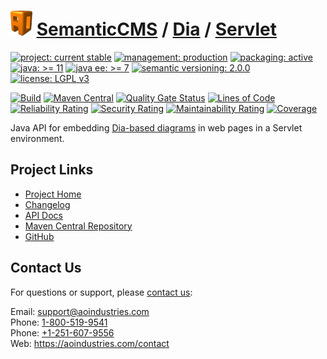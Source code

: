 # [<img src="ao-logo.png" alt="AO Logo" width="35" height="40">](https://github.com/ao-apps) [SemanticCMS](https://github.com/ao-apps/semanticcms) / [Dia](https://github.com/ao-apps/semanticcms-dia) / [Servlet](https://github.com/ao-apps/semanticcms-dia-servlet)

[![project: current stable](https://semanticcms.com/ao-badges/project-current-stable.svg)](https://aoindustries.com/life-cycle#project-current-stable)
[![management: production](https://semanticcms.com/ao-badges/management-production.svg)](https://aoindustries.com/life-cycle#management-production)
[![packaging: active](https://semanticcms.com/ao-badges/packaging-active.svg)](https://aoindustries.com/life-cycle#packaging-active)  
[![java: &gt;= 11](https://semanticcms.com/ao-badges/java-11.svg)](https://docs.oracle.com/en/java/javase/11/)
[![java ee: &gt;= 7](https://semanticcms.com/ao-badges/javaee-7.svg)](https://docs.oracle.com/javaee/7/)
[![semantic versioning: 2.0.0](https://semanticcms.com/ao-badges/semver-2.0.0.svg)](http://semver.org/spec/v2.0.0.html)
[![license: LGPL v3](https://semanticcms.com/ao-badges/license-lgpl-3.0.svg)](https://www.gnu.org/licenses/lgpl-3.0)

[![Build](https://github.com/ao-apps/semanticcms-dia-servlet/workflows/Build/badge.svg?branch=1.x)](https://github.com/ao-apps/semanticcms-dia-servlet/actions?query=workflow%3ABuild)
[![Maven Central](https://maven-badges.herokuapp.com/maven-central/com.semanticcms/semanticcms-dia-servlet/badge.svg)](https://maven-badges.herokuapp.com/maven-central/com.semanticcms/semanticcms-dia-servlet)
[![Quality Gate Status](https://sonarcloud.io/api/project_badges/measure?branch=1.x&project=com.semanticcms%3Asemanticcms-dia-servlet&metric=alert_status)](https://sonarcloud.io/dashboard?branch=1.x&id=com.semanticcms%3Asemanticcms-dia-servlet)
[![Lines of Code](https://sonarcloud.io/api/project_badges/measure?branch=1.x&project=com.semanticcms%3Asemanticcms-dia-servlet&metric=ncloc)](https://sonarcloud.io/component_measures?branch=1.x&id=com.semanticcms%3Asemanticcms-dia-servlet&metric=ncloc)  
[![Reliability Rating](https://sonarcloud.io/api/project_badges/measure?branch=1.x&project=com.semanticcms%3Asemanticcms-dia-servlet&metric=reliability_rating)](https://sonarcloud.io/component_measures?branch=1.x&id=com.semanticcms%3Asemanticcms-dia-servlet&metric=Reliability)
[![Security Rating](https://sonarcloud.io/api/project_badges/measure?branch=1.x&project=com.semanticcms%3Asemanticcms-dia-servlet&metric=security_rating)](https://sonarcloud.io/component_measures?branch=1.x&id=com.semanticcms%3Asemanticcms-dia-servlet&metric=Security)
[![Maintainability Rating](https://sonarcloud.io/api/project_badges/measure?branch=1.x&project=com.semanticcms%3Asemanticcms-dia-servlet&metric=sqale_rating)](https://sonarcloud.io/component_measures?branch=1.x&id=com.semanticcms%3Asemanticcms-dia-servlet&metric=Maintainability)
[![Coverage](https://sonarcloud.io/api/project_badges/measure?branch=1.x&project=com.semanticcms%3Asemanticcms-dia-servlet&metric=coverage)](https://sonarcloud.io/component_measures?branch=1.x&id=com.semanticcms%3Asemanticcms-dia-servlet&metric=Coverage)

Java API for embedding [Dia-based diagrams](https://wiki.gnome.org/Apps/Dia/) in web pages in a Servlet environment.

## Project Links
* [Project Home](https://semanticcms.com/dia/servlet/)
* [Changelog](https://semanticcms.com/dia/servlet/changelog)
* [API Docs](https://semanticcms.com/dia/servlet/apidocs/)
* [Maven Central Repository](https://central.sonatype.com/search?namespace=com.semanticcms&q=a%3Asemanticcms-dia-servlet)
* [GitHub](https://github.com/ao-apps/semanticcms-dia-servlet)

## Contact Us
For questions or support, please [contact us](https://aoindustries.com/contact):

Email: [support@aoindustries.com](mailto:support@aoindustries.com)  
Phone: [1-800-519-9541](tel:1-800-519-9541)  
Phone: [+1-251-607-9556](tel:+1-251-607-9556)  
Web: https://aoindustries.com/contact
